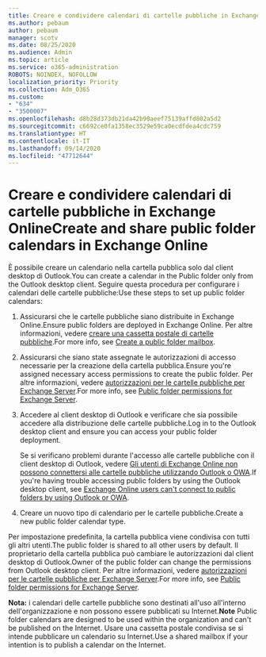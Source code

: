 ```yaml
---
title: Creare e condividere calendari di cartelle pubbliche in Exchange Online
ms.author: pebaum
author: pebaum
manager: scotv
ms.date: 08/25/2020
ms.audience: Admin
ms.topic: article
ms.service: o365-administration
ROBOTS: NOINDEX, NOFOLLOW
localization_priority: Priority
ms.collection: Adm_O365
ms.custom:
- "634"
- "3500007"
ms.openlocfilehash: d8b28d373db21da42b90aeef75139affd802a5d2
ms.sourcegitcommit: c6692ce0fa1358ec3529e59ca0ecdfdea4cdc759
ms.translationtype: HT
ms.contentlocale: it-IT
ms.lasthandoff: 09/14/2020
ms.locfileid: "47712644"
---
```

# <a name="create-and-share-public-folder-calendars-in-exchange-online"></a><span data-ttu-id="86815-102">Creare e condividere calendari di cartelle pubbliche in Exchange Online</span><span class="sxs-lookup"><span data-stu-id="86815-102">Create and share public folder calendars in Exchange Online</span></span>

<span data-ttu-id="86815-103">È possibile creare un calendario nella cartella pubblica solo dal client desktop di Outlook.</span><span class="sxs-lookup"><span data-stu-id="86815-103">You can create a calendar in the Public folder only from the Outlook desktop client.</span></span> <span data-ttu-id="86815-104">Seguire questa procedura per configurare i calendari delle cartelle pubbliche:</span><span class="sxs-lookup"><span data-stu-id="86815-104">Use these steps to set up public folder calendars:</span></span>

1. <span data-ttu-id="86815-105">Assicurarsi che le cartelle pubbliche siano distribuite in Exchange Online.</span><span class="sxs-lookup"><span data-stu-id="86815-105">Ensure public folders are deployed in Exchange Online.</span></span> <span data-ttu-id="86815-106">Per altre informazioni, vedere [creare una cassetta postale di cartelle pubbliche](https://docs.microsoft.com/exchange/collaboration-exo/public-folders/create-public-folder-mailbox).</span><span class="sxs-lookup"><span data-stu-id="86815-106">For more info, see [Create a public folder mailbox](https://docs.microsoft.com/exchange/collaboration-exo/public-folders/create-public-folder-mailbox).</span></span> 

2. <span data-ttu-id="86815-107">Assicurarsi che siano state assegnate le autorizzazioni di accesso necessarie per la creazione della cartella pubblica.</span><span class="sxs-lookup"><span data-stu-id="86815-107">Ensure you're assigned necessary access permissions to create the public folder.</span></span> <span data-ttu-id="86815-108">Per altre informazioni, vedere [autorizzazioni per le cartelle pubbliche per Exchange Server](https://support.microsoft.com/help/2573274/public-folder-permissions-for-exchange-server).</span><span class="sxs-lookup"><span data-stu-id="86815-108">For more info, see [Public folder permissions for Exchange Server](https://support.microsoft.com/help/2573274/public-folder-permissions-for-exchange-server).</span></span> 
  
3. <span data-ttu-id="86815-109">Accedere al client desktop di Outlook e verificare che sia possibile accedere alla distribuzione delle cartelle pubbliche.</span><span class="sxs-lookup"><span data-stu-id="86815-109">Log in to the Outlook desktop client and ensure you can access your public folder deployment.</span></span>

    <span data-ttu-id="86815-110">Se si verificano problemi durante l'accesso alle cartelle pubbliche con il client desktop di Outlook, vedere [Gli utenti di Exchange Online non possono connettersi alle cartelle pubbliche utilizzando Outlook o OWA](https://aka.ms/pfcte).</span><span class="sxs-lookup"><span data-stu-id="86815-110">If you're having trouble accessing public folders by using the Outlook desktop client, see [Exchange Online users can't connect to public folders by using Outlook or OWA](https://aka.ms/pfcte).</span></span>

4. <span data-ttu-id="86815-111">Creare un nuovo tipo di calendario per le cartelle pubbliche.</span><span class="sxs-lookup"><span data-stu-id="86815-111">Create a new public folder calendar type.</span></span>

<span data-ttu-id="86815-112">Per impostazione predefinita, la cartella pubblica viene condivisa con tutti gli altri utenti.</span><span class="sxs-lookup"><span data-stu-id="86815-112">The public folder is shared to all other users by default.</span></span> <span data-ttu-id="86815-113">Il proprietario della cartella pubblica può cambiare le autorizzazioni dal client desktop di Outlook.</span><span class="sxs-lookup"><span data-stu-id="86815-113">Owner of the public folder can change the permissions from Outlook desktop client.</span></span> <span data-ttu-id="86815-114">Per altre informazioni, vedere [autorizzazioni per le cartelle pubbliche per Exchange Server](https://support.microsoft.com/help/2573274/public-folder-permissions-for-exchange-server).</span><span class="sxs-lookup"><span data-stu-id="86815-114">For more info, see [Public folder permissions for Exchange Server](https://support.microsoft.com/help/2573274/public-folder-permissions-for-exchange-server).</span></span>

<span data-ttu-id="86815-115">**Nota:** i calendari delle cartelle pubbliche sono destinati all'uso all'interno dell'organizzazione e non possono essere pubblicati su Internet.</span><span class="sxs-lookup"><span data-stu-id="86815-115">**Note** Public folder calendars are designed to be used within the organization and can't be published on the Internet.</span></span> <span data-ttu-id="86815-116">Usare una cassetta postale condivisa se si intende pubblicare un calendario su Internet.</span><span class="sxs-lookup"><span data-stu-id="86815-116">Use a shared mailbox if your intention is to publish a calendar on the  Internet.</span></span>